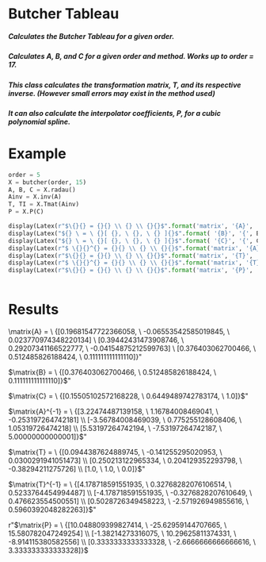 # Butcher Tableau

##### Calculates the Butcher Tableau for a given order.

##### Calculates A, B, and C for a given order and method. Works up to order = 17.

##### This class calculates the transformation matrix, T, and its respective inverse. (However small errors may exist in the method used)

##### It can also calculate the interpolator coefficients, P, for a cubic polynomial spline.

# Example



```python
order = 5
X = butcher(order, 15)
A, B, C = X.radau() 
Ainv = X.inv(A)        
T, TI = X.Tmat(Ainv)  
P = X.P(C)

display(Latex(r"$\{}{} = {}{} \\ {} \\ {}{}$".format('matrix', '{A}', '{', A[0], A[1], A[2], '}')))
display(Latex("${} \ = \ {}[ {}, \ {}, \ {} ]{}$".format( '{B}', '{', B[0], B[1], B[2], '}'))) 
display(Latex("${} \ = \ {}[ {}, \ {}, \ {} ]{}$".format( '{C}', '{', C[0], C[1], C[2], '}'))) 
display(Latex(r"$ \{}{}^{} = {}{} \\ {} \\ {}{}$".format('matrix', '{A}', '{-1}', '{', Ainv[0], Ainv[1], Ainv[2], '}')))
display(Latex(r"$\{}{} = {}{} \\ {} \\ {}{}$".format('matrix', '{T}', '{', T[0], T[1], T[2], '}')))
display(Latex(r"$ \{}{}^{} = {}{} \\ {} \\ {}{}$".format('matrix', '{T}', '{-1}', '{', TI[0], TI[1], TI[2], '}')))
display(Latex(r"$\{}{} = {}{} \\ {} \\ {}{}$".format('matrix', '{P}', '{', P[0], P[1], P[2], '}')))
              
```


# Results






\matrix{A} = \ {[0.19681547722366058, \ -0.06553542585019845, \ 0.023770974348220134] \\ [0.39442431473908746, \ 0.29207341166522777, \ -0.04154875212599763] \\ [0.376403062700466, \ 0.512485826188424, \ 0.111111111111110]}"

$\matrix{B} = \ {[0.376403062700466, \ 0.512485826188424, \ 0.111111111111110]}$"


$\matrix{C} = \ {[0.15505102572168228, \ 0.6449489742783174, \ 1.0]}$"


$\matrix{A}^{-1} = \ {[3.22474487139158, \ 1.16784008469041, \ -0.253197264742181] \\ [-3.56784008469039, \ 0.775255128608406, \ 1.05319726474218] \\ [5.53197264742194, \ -7.53197264742187, \ 5.00000000000001]}$"


$\matrix{T} = \ {[0.0944387624889745, \ -0.141255295020953, \ 0.0300291941051473] \\ [0.250213122965334, \ 0.204129352293798, \ -0.38294211275726] \\ [1.0, \ 1.0, \ 0.0]}$"


$\matrix{T}^{-1} = \ {[4.178718591551935, \ 0.32768282076106514, \ 0.5233764454994487] \\ [-4.178718591551935, \ -0.3276828207610649, \ 0.476623554500551] \\ [0.5028726349458223, \ -2.571926949855616, \ 0.5960392048282263]}$"


r"$\matrix{P} = \ {[10.048809399827414, \ -25.62959144707665, \ 15.580782047249254] \\ [-1.38214273316075, \ 10.29625811374331, \ -8.914115380582556] \\ [0.3333333333333328, \ -2.6666666666666616, \ 3.333333333333328]}$
